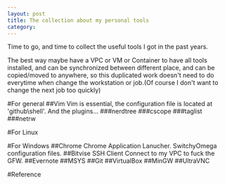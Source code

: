 ```yaml
---
layout: post
title: The collection about my personal tools
category: 
---
```

Time to go, and time to collect the useful tools I got in the past years.

The best way maybe have a VPC or VM or Container to have all tools installed, and can be synchronized between different place, and can be copied/moved to anywhere, so this duplicated work doesn't need to do everytime when change the workstation or job.(Of course I don't want to change the next job too quickly)

#For general
##Vim
Vim is essential, the configuration file is located at 'github\shell'.
And the plugins...
###nerdtree
###cscope
###taglist
###netrw

#For Linux

#For Windows
##Chrome
Chrome Application Lanucher.
SwitchyOmega configuration files.
##Bitvise SSH Client
Connect to my VPC to fuck the GFW.
##Evernote
##MSYS
##Git
##VirtualBox
##MinGW
##UltraVNC

#Reference

